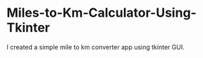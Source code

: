 # Miles-to-Km-Calculator-Using-Tkinter
I created a simple mile to km converter app using tkinter GUI.
